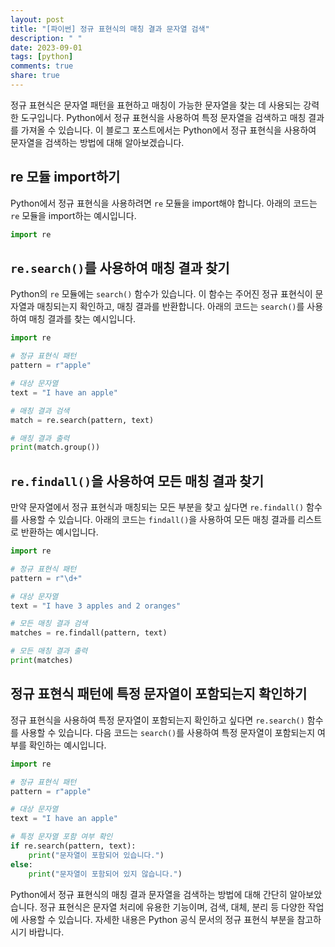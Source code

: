 ```yaml
---
layout: post
title: "[파이썬] 정규 표현식의 매칭 결과 문자열 검색"
description: " "
date: 2023-09-01
tags: [python]
comments: true
share: true
---
```


정규 표현식은 문자열 패턴을 표현하고 매칭이 가능한 문자열을 찾는 데 사용되는 강력한 도구입니다. Python에서 정규 표현식을 사용하여 특정 문자열을 검색하고 매칭 결과를 가져올 수 있습니다. 이 블로그 포스트에서는 Python에서 정규 표현식을 사용하여 문자열을 검색하는 방법에 대해 알아보겠습니다.

## re 모듈 import하기

Python에서 정규 표현식을 사용하려면 `re` 모듈을 import해야 합니다. 아래의 코드는 `re` 모듈을 import하는 예시입니다.

``` python
import re
```

## `re.search()`를 사용하여 매칭 결과 찾기

Python의 `re` 모듈에는 `search()` 함수가 있습니다. 이 함수는 주어진 정규 표현식이 문자열과 매칭되는지 확인하고, 매칭 결과를 반환합니다. 아래의 코드는 `search()`를 사용하여 매칭 결과를 찾는 예시입니다.

``` python
import re

# 정규 표현식 패턴
pattern = r"apple"

# 대상 문자열
text = "I have an apple"

# 매칭 결과 검색
match = re.search(pattern, text)

# 매칭 결과 출력
print(match.group())
```

## `re.findall()`을 사용하여 모든 매칭 결과 찾기

만약 문자열에서 정규 표현식과 매칭되는 모든 부분을 찾고 싶다면 `re.findall()` 함수를 사용할 수 있습니다. 아래의 코드는 `findall()`을 사용하여 모든 매칭 결과를 리스트로 반환하는 예시입니다.

``` python
import re

# 정규 표현식 패턴
pattern = r"\d+"

# 대상 문자열
text = "I have 3 apples and 2 oranges"

# 모든 매칭 결과 검색
matches = re.findall(pattern, text)

# 모든 매칭 결과 출력
print(matches)
```

## 정규 표현식 패턴에 특정 문자열이 포함되는지 확인하기

정규 표현식을 사용하여 특정 문자열이 포함되는지 확인하고 싶다면 `re.search()` 함수를 사용할 수 있습니다. 다음 코드는 `search()`를 사용하여 특정 문자열이 포함되는지 여부를 확인하는 예시입니다.

``` python
import re

# 정규 표현식 패턴
pattern = r"apple"

# 대상 문자열
text = "I have an apple"

# 특정 문자열 포함 여부 확인
if re.search(pattern, text):
    print("문자열이 포함되어 있습니다.")
else:
    print("문자열이 포함되어 있지 않습니다.")
```

Python에서 정규 표현식의 매칭 결과 문자열을 검색하는 방법에 대해 간단히 알아보았습니다. 정규 표현식은 문자열 처리에 유용한 기능이며, 검색, 대체, 분리 등 다양한 작업에 사용할 수 있습니다. 자세한 내용은 Python 공식 문서의 정규 표현식 부분을 참고하시기 바랍니다.